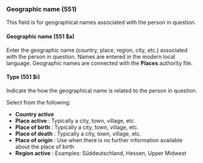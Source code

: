 ### Geographic name (551)

This field is for geographical names associated with the person in question.

#### Geographic name (551 $a)

Enter the geographic name (country, place, region, city, etc.) associated with the person in question. Names are entered in the modern local language. Geographic names are connected with the **Places** authority file.

#### Type (551 $i)

Indicate the how the geographical name is related to the person in question.

Select from the following:

- **Country active**
- **Place active** : Typically a city, town, village, etc.
- **Place of birth** : Typically a city, town, village, etc.
- **Place of death** : Typically a city, town, village, etc.
- **Place of origin** : Use when there is no further information available about the place of birth
- **Region active** : Examples: Süddeutschland, Hessen, Upper Midwest
